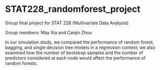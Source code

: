 # STAT228_randomforest_project
Group final project for STAT 228 (Multivariate Data Analysis)

Group members: May Xia and Caiqin Zhou

In our simulation study, we compared the performance of
random forest, bagging, and single decision tree models in a regression context; we also
examined how the number of bootstrap samples and the number of predictors considered at
each node would affect the performance of random forests.

